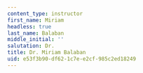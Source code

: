 ```yaml
---
content_type: instructor
first_name: Miriam
headless: true
last_name: Balaban
middle_initial: ''
salutation: Dr.
title: Dr. Miriam Balaban
uid: e53f3b90-df62-1c7e-e2cf-985c2ed18249
---
```

